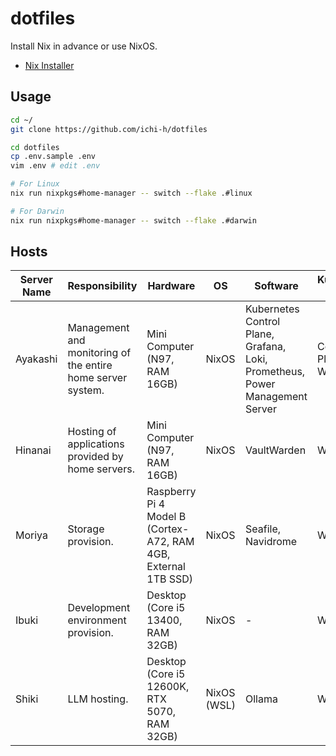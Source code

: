 # dotfiles

Install Nix in advance or use NixOS.

- [Nix Installer](https://github.com/DeterminateSystems/nix-installer)

## Usage

```sh
cd ~/
git clone https://github.com/ichi-h/dotfiles

cd dotfiles
cp .env.sample .env
vim .env # edit .env

# For Linux
nix run nixpkgs#home-manager -- switch --flake .#linux

# For Darwin
nix run nixpkgs#home-manager -- switch --flake .#darwin
```

## Hosts

| Server Name | Responsibility                                              | Hardware                                                       | OS          | Software                                                                     | Kubernetes Role        |
| ----------- | ----------------------------------------------------------- | -------------------------------------------------------------- | ----------- | ---------------------------------------------------------------------------- | ---------------------- |
| Ayakashi    | Management and monitoring of the entire home server system. | Mini Computer (N97, RAM 16GB)                                  | NixOS       | Kubernetes Control Plane, Grafana, Loki, Prometheus, Power Management Server | Control Plane + Worker |
| Hinanai     | Hosting of applications provided by home servers.           | Mini Computer (N97, RAM 16GB)                                  | NixOS       | VaultWarden                                                                  | Worker                 |
| Moriya      | Storage provision.                                          | Raspberry Pi 4 Model B (Cortex-A72, RAM 4GB, External 1TB SSD) | NixOS       | Seafile, Navidrome                                                           | Worker                 |
| Ibuki       | Development environment provision.                          | Desktop (Core i5 13400, RAM 32GB)                              | NixOS       | -                                                                            | Worker                 |
| Shiki       | LLM hosting.                                                | Desktop (Core i5 12600K, RTX 5070, RAM 32GB)                   | NixOS (WSL) | Ollama                                                                       | Worker                 |
